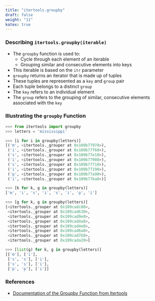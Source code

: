 ```yaml
---
title: "itertools.groupby"
draft: false
weight: "11"
katex: true
---
```


### Describing `itertools.groupby(iterable)`
- The `groupby` function is used to:
	- Cycle through each element of an iterable
	- Grouping similar and consecutive elements into keys
- This iterable is based on the `itr` parameter
- `groupby` returns an iterator that is made up of tuples
- These tuples are represented as a `key` and `group` pair
- Each tuple belongs to a distinct `group` 
- The `key` refers to an individual element
- The `group` refers to the grouping of similar, consecutive elements associated with the `key`

### Illustrating the `groupby` Function

```python
>>> from itertools import groupby
>>> letters = 'mississippi'

>>> [i for i in groupby(letters)]
[('m', <itertools._grouper at 0x109b77978>),
 ('i', <itertools._grouper at 0x109b77f60>),
 ('s', <itertools._grouper at 0x109b77e10>),
 ('i', <itertools._grouper at 0x109b77908>),
 ('s', <itertools._grouper at 0x109b77710>),
 ('i', <itertools._grouper at 0x109b77198>),
 ('p', <itertools._grouper at 0x109b77a90>),
 ('i', <itertools._grouper at 0x109b77ba8>)]

>>> [k for k, g in groupby(letters)]
['m', 'i', 's', 'i', 's', 'i', 'p', 'i']

>>> [g for k, g in groupby(letters)]
[<itertools._grouper at 0x109cadc88>,
 <itertools._grouper at 0x109cad630>,
 <itertools._grouper at 0x109cad9e8>,
 <itertools._grouper at 0x109cad4a8>,
 <itertools._grouper at 0x109cad4e0>,
 <itertools._grouper at 0x109cad6a0>,
 <itertools._grouper at 0x109cad7b8>,
 <itertools._grouper at 0x109cada20>]

>>> [list(g) for k, g in groupby(letters)]
[['m'], ['i'], 
 ['s', 's'], ['i'], 
 ['s', 's'], ['i'],
 ['p', 'p'], ['i']]
```

### References
- [Documentation of the Groupby Function from Itertools](https://docs.python.org/3/library/itertools.html#itertools.groupby)
